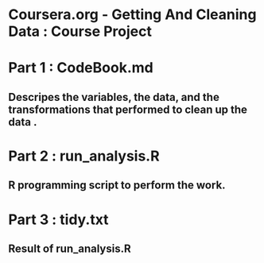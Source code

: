 # Coursera.org - Getting And Cleaning Data : Course Project

# Part 1 : CodeBook.md
## Descripes the variables, the data, and the transformations that performed to clean up the data .

# Part 2 : run_analysis.R
## R programming script to perform the work.

# Part 3 : tidy.txt
## Result of run_analysis.R
